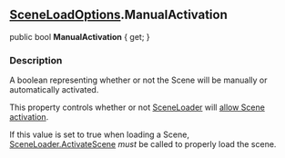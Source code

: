 [SceneLoadOptions](SceneLoadOptions.md).ManualActivation
---
public bool **ManualActivation** { get; }

### Description
A boolean representing whether or not the Scene will be manually or automatically activated.

This property controls whether or not [SceneLoader](README.md) will [allow Scene activation](https://docs.unity3d.com/ScriptReference/AsyncOperation-allowSceneActivation.html).

If this value is set to true when loading a Scene, [SceneLoader.ActivateScene](ActivateScene.md) *must* be called to properly load the scene.
